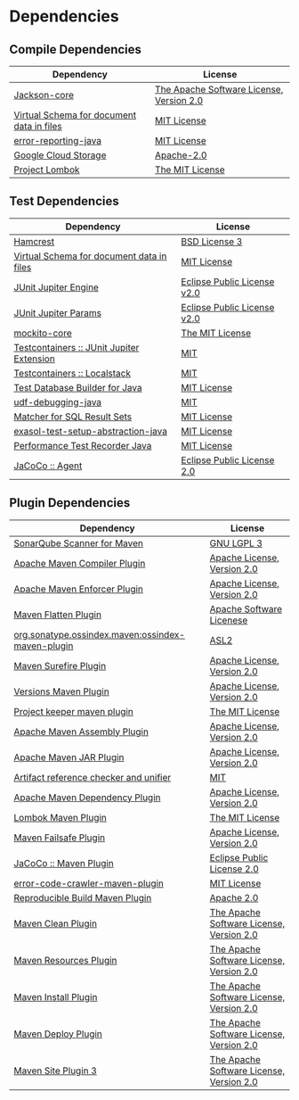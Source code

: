 <!-- @formatter:off -->
# Dependencies

## Compile Dependencies

| Dependency                                     | License                                       |
| ---------------------------------------------- | --------------------------------------------- |
| [Jackson-core][0]                              | [The Apache Software License, Version 2.0][1] |
| [Virtual Schema for document data in files][2] | [MIT License][3]                              |
| [error-reporting-java][4]                      | [MIT License][5]                              |
| [Google Cloud Storage][6]                      | [Apache-2.0][7]                               |
| [Project Lombok][8]                            | [The MIT License][9]                          |

## Test Dependencies

| Dependency                                      | License                           |
| ----------------------------------------------- | --------------------------------- |
| [Hamcrest][10]                                  | [BSD License 3][11]               |
| [Virtual Schema for document data in files][2]  | [MIT License][3]                  |
| [JUnit Jupiter Engine][12]                      | [Eclipse Public License v2.0][13] |
| [JUnit Jupiter Params][12]                      | [Eclipse Public License v2.0][13] |
| [mockito-core][14]                              | [The MIT License][15]             |
| [Testcontainers :: JUnit Jupiter Extension][16] | [MIT][17]                         |
| [Testcontainers :: Localstack][16]              | [MIT][17]                         |
| [Test Database Builder for Java][18]            | [MIT License][19]                 |
| [udf-debugging-java][20]                        | [MIT][21]                         |
| [Matcher for SQL Result Sets][22]               | [MIT License][23]                 |
| [exasol-test-setup-abstraction-java][24]        | [MIT License][25]                 |
| [Performance Test Recorder Java][26]            | [MIT License][27]                 |
| [JaCoCo :: Agent][28]                           | [Eclipse Public License 2.0][29]  |

## Plugin Dependencies

| Dependency                                              | License                                       |
| ------------------------------------------------------- | --------------------------------------------- |
| [SonarQube Scanner for Maven][30]                       | [GNU LGPL 3][31]                              |
| [Apache Maven Compiler Plugin][32]                      | [Apache License, Version 2.0][7]              |
| [Apache Maven Enforcer Plugin][33]                      | [Apache License, Version 2.0][7]              |
| [Maven Flatten Plugin][34]                              | [Apache Software Licenese][1]                 |
| [org.sonatype.ossindex.maven:ossindex-maven-plugin][35] | [ASL2][1]                                     |
| [Maven Surefire Plugin][36]                             | [Apache License, Version 2.0][7]              |
| [Versions Maven Plugin][37]                             | [Apache License, Version 2.0][7]              |
| [Project keeper maven plugin][38]                       | [The MIT License][39]                         |
| [Apache Maven Assembly Plugin][40]                      | [Apache License, Version 2.0][7]              |
| [Apache Maven JAR Plugin][41]                           | [Apache License, Version 2.0][7]              |
| [Artifact reference checker and unifier][42]            | [MIT][21]                                     |
| [Apache Maven Dependency Plugin][43]                    | [Apache License, Version 2.0][7]              |
| [Lombok Maven Plugin][44]                               | [The MIT License][21]                         |
| [Maven Failsafe Plugin][45]                             | [Apache License, Version 2.0][7]              |
| [JaCoCo :: Maven Plugin][46]                            | [Eclipse Public License 2.0][29]              |
| [error-code-crawler-maven-plugin][47]                   | [MIT License][48]                             |
| [Reproducible Build Maven Plugin][49]                   | [Apache 2.0][1]                               |
| [Maven Clean Plugin][50]                                | [The Apache Software License, Version 2.0][1] |
| [Maven Resources Plugin][51]                            | [The Apache Software License, Version 2.0][1] |
| [Maven Install Plugin][52]                              | [The Apache Software License, Version 2.0][1] |
| [Maven Deploy Plugin][53]                               | [The Apache Software License, Version 2.0][1] |
| [Maven Site Plugin 3][54]                               | [The Apache Software License, Version 2.0][1] |

[0]: https://github.com/FasterXML/jackson-core
[1]: http://www.apache.org/licenses/LICENSE-2.0.txt
[2]: https://github.com/exasol/virtual-schema-common-document-files/
[3]: https://github.com/exasol/virtual-schema-common-document-files/blob/main/LICENSE
[4]: https://github.com/exasol/error-reporting-java/
[5]: https://github.com/exasol/error-reporting-java/blob/main/LICENSE
[6]: https://github.com/googleapis/java-storage
[7]: https://www.apache.org/licenses/LICENSE-2.0.txt
[8]: https://projectlombok.org
[9]: https://projectlombok.org/LICENSE
[10]: http://hamcrest.org/JavaHamcrest/
[11]: http://opensource.org/licenses/BSD-3-Clause
[12]: https://junit.org/junit5/
[13]: https://www.eclipse.org/legal/epl-v20.html
[14]: https://github.com/mockito/mockito
[15]: https://github.com/mockito/mockito/blob/main/LICENSE
[16]: https://testcontainers.org
[17]: http://opensource.org/licenses/MIT
[18]: https://github.com/exasol/test-db-builder-java/
[19]: https://github.com/exasol/test-db-builder-java/blob/main/LICENSE
[20]: https://github.com/exasol/udf-debugging-java/
[21]: https://opensource.org/licenses/MIT
[22]: https://github.com/exasol/hamcrest-resultset-matcher/
[23]: https://github.com/exasol/hamcrest-resultset-matcher/blob/main/LICENSE
[24]: https://github.com/exasol/exasol-test-setup-abstraction-java/
[25]: https://github.com/exasol/exasol-test-setup-abstraction-java/blob/main/LICENSE
[26]: https://github.com/exasol/performance-test-recorder-java/
[27]: https://github.com/exasol/performance-test-recorder-java/blob/main/LICENSE
[28]: https://www.eclemma.org/jacoco/index.html
[29]: https://www.eclipse.org/legal/epl-2.0/
[30]: http://sonarsource.github.io/sonar-scanner-maven/
[31]: http://www.gnu.org/licenses/lgpl.txt
[32]: https://maven.apache.org/plugins/maven-compiler-plugin/
[33]: https://maven.apache.org/enforcer/maven-enforcer-plugin/
[34]: https://www.mojohaus.org/flatten-maven-plugin/
[35]: https://sonatype.github.io/ossindex-maven/maven-plugin/
[36]: https://maven.apache.org/surefire/maven-surefire-plugin/
[37]: http://www.mojohaus.org/versions-maven-plugin/
[38]: https://github.com/exasol/project-keeper/
[39]: https://github.com/exasol/project-keeper/blob/main/LICENSE
[40]: https://maven.apache.org/plugins/maven-assembly-plugin/
[41]: https://maven.apache.org/plugins/maven-jar-plugin/
[42]: https://github.com/exasol/artifact-reference-checker-maven-plugin
[43]: https://maven.apache.org/plugins/maven-dependency-plugin/
[44]: http://anthonywhitford.com/lombok.maven/lombok-maven-plugin/
[45]: https://maven.apache.org/surefire/maven-failsafe-plugin/
[46]: https://www.jacoco.org/jacoco/trunk/doc/maven.html
[47]: https://github.com/exasol/error-code-crawler-maven-plugin/
[48]: https://github.com/exasol/error-code-crawler-maven-plugin/blob/main/LICENSE
[49]: http://zlika.github.io/reproducible-build-maven-plugin
[50]: http://maven.apache.org/plugins/maven-clean-plugin/
[51]: http://maven.apache.org/plugins/maven-resources-plugin/
[52]: http://maven.apache.org/plugins/maven-install-plugin/
[53]: http://maven.apache.org/plugins/maven-deploy-plugin/
[54]: http://maven.apache.org/plugins/maven-site-plugin/
